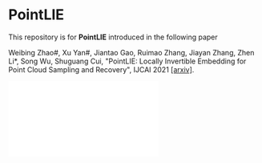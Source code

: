 # PointLIE

This repository is for **PointLIE** introduced in the following paper

Weibing Zhao#, Xu Yan#, Jiantao Gao, Ruimao Zhang, Jiayan Zhang, Zhen Li*, Song Wu, Shuguang Cui, "PointLIE: Locally Invertible Embedding for Point Cloud Sampling and Recovery", IJCAI 2021 [[arxiv]](https://arxiv.org/pdf/2104.14769.pdf).
  
![](figures/figure3.pdf)
